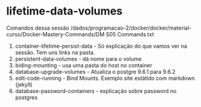 # lifetime-data-volumes

Comandos dessa sessão
/dados/programacao-2/docker/docker/material-curso/Docker-Mastery-Commands/DM S05 Commands.txt


1. container-lifetime-persist-data - Só explicação do que vamos ver na sessão. Tem uns links na pasta.
1. persistent-data-volumes - dá nome para o volume
1. biding-mounting - usa uma pasta do host no container
1. database-upgrade-volumes - Atualiza o postgre 9.6.1 para 9.6.2
1. edit-code-running - Bind Mounts. Exemplo site estátido com markdown (jekyll)
1. database-password-containers - explicação sobre password no postgres



